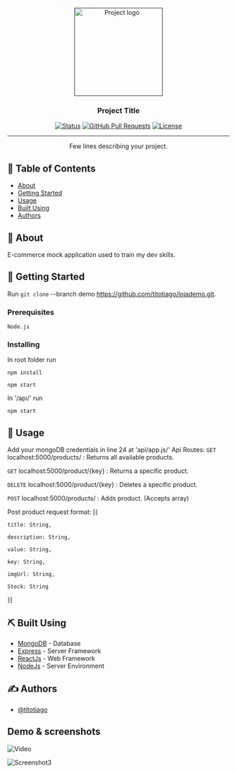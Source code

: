 <p align="center">
  <a href="" rel="noopener">
 <img width=200px height=200px src="https://i.ibb.co/cr8DxZw/logo2.png" alt="Project logo"></a>
</p>

<h3 align="center">Project Title</h3>

<div align="center">

  [![Status](https://img.shields.io/badge/status-active-success.svg)]() 
  [![GitHub Pull Requests](https://img.shields.io/github/issues-pr/kylelobo/The-Documentation-Compendium.svg)](https://github.com/titotiago/lojademo/pulls)
  [![License](https://img.shields.io/badge/license-MIT-blue.svg)](/LICENSE)

</div>

---

<p align="center"> Few lines describing your project.
    <br> 
</p>

## 📝 Table of Contents
- [About](#about)
- [Getting Started](#getting_started)
- [Usage](#usage)
- [Built Using](#built_using)
- [Authors](#authors)

## 🧐 About <a name = "about"></a>
E-commerce mock application used to train my dev skills.

## 🏁 Getting Started <a name = "getting_started"></a>
Run ``git clone`` --branch demo https://github.com/titotiago/lojademo.git.

### Prerequisites

```
Node.js
```

### Installing

In root folder run
```
npm install
```
```
npm start
```

In '/api/' run
```
npm start
```

## 🎈 Usage <a name="usage"></a>
Add your mongoDB credentials in line 24 at 'api/app.js/'
Api Routes:
`GET`
localhost:5000/products/  : Returns all available products.

`GET`
localhost:5000/product/{key} : Returns a specific product.

`DELETE`
localhost:5000/product/{key} : Deletes a specific product.

`POST`
localhost:5000/products/ : Adds product. (Accepts array)

Post product request format:
[{

    title: String,
    
    description: String,
    
    value: String,
    
    key: String,
    
    imgUrl: String,
    
    Stock: String

}]

## ⛏️ Built Using <a name = "built_using"></a>
- [MongoDB](https://www.mongodb.com/) - Database
- [Express](https://expressjs.com/) - Server Framework
- [ReactJs](https://reactjs.org/) - Web Framework
- [NodeJs](https://nodejs.org/en/) - Server Environment

## ✍️ Authors <a name = "authors"></a>
- [@titotiago](https://github.com/titotiago)

## Demo & screenshots
![Video](https://media.giphy.com/media/HQaYrMC5otvS6A4CYH/giphy.gif)

![Screenshot3](https://i.ibb.co/G9Wf11C/Sem-t-tulo3.png)
